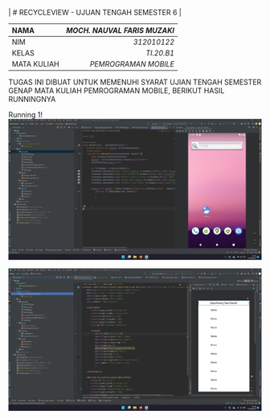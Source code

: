 | # RECYCLEVIEW - UJUAN TENGAH SEMESTER 6 |

| NAMA            | *MOCH. NAUVAL FARIS MUZAKI* |
| :--- | ---: |
| NIM             | *312010122* |
| KELAS           | *TI.20.B1* |
| MATA KULIAH     | *PEMROGRAMAN MOBILE* | 

TUGAS INI DIBUAT UNTUK MEMENUHI SYARAT UJIAN TENGAH SEMESTER GENAP MATA KULIAH PEMROGRAMAN MOBILE, BERIKUT HASIL RUNNINGNYA

Running 1!
![running](running.jpg)<br>

![running2](running2.jpg)<br>
